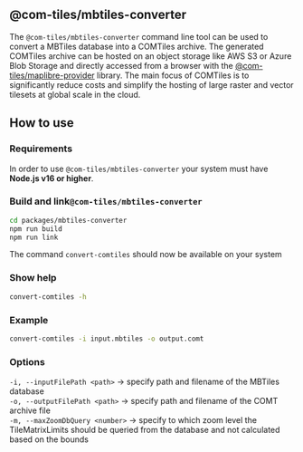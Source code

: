 ## @com-tiles/mbtiles-converter

The `@com-tiles/mbtiles-converter` command line tool can be used to convert a MBTiles database into a COMTiles archive. The generated COMTiles archive can be hosted on an object storage like AWS S3 or Azure Blob Storage
and directly accessed from a browser with the [@com-tiles/maplibre-provider](../../maplibre-provider) library.
The main focus of COMTiles is to significantly reduce costs and simplify the hosting of large raster and vector tilesets at global scale in the cloud.

## How to use

### Requirements

In order to use `@com-tiles/mbtiles-converter` your system must have **Node.js v16 or higher**.

### Build and link`@com-tiles/mbtiles-converter`
````bash
cd packages/mbtiles-converter
npm run build
npm run link
````
The command `convert-comtiles` should now be available on your system

### Show help
````bash
convert-comtiles -h
````

### Example
````bash
convert-comtiles -i input.mbtiles -o output.comt
````

### Options

`-i, --inputFilePath <path>` → specify path and filename of the MBTiles database <br>
`-o, --outputFilePath <path>` → specify path and filename of the COMT archive file <br>
`-m, --maxZoomDbQuery <number>` → specify to which zoom level the TileMatrixLimits should be queried from the database and not calculated based on the bounds

